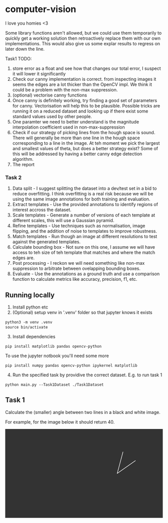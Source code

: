 # computer-vision
I love you homies <3

Some library functions aren't allowed, but we could use them temporarily to quickly get a working solution then retroactively replace them with our own implementations.
This would also give us some explar results to regress on later down the line. 

Task1 TODO:
1. store error as a float and see how that changes our total error, I suspect it will lower it significantly
2. Check our canny implementation is correct. from inspecting images it seems the edges are a lot thicker than the OpenCV impl. We think it could be a problem with the non-max suppression.
3. (optional) vectorise canny functions
4. Once canny is definitely working, try finding a good set of parameters for canny. Vectorisation will help this to be plausible. Possible tricks are running it on a reduced dataset and looking up if there exist some standard values used by other people.
5. One paramter we need to better understand is the magnitude interpolation coefficient used in non-max-suppression
6. Check if our strategy of picking lines from the hough space is sound. There will generally be more than one line in the hough space corresponding to a line in the image. At teh moment we pick the largest and smallest values of theta, but does a better strategy exist? Some of this will be addressed by having a better canny edge detection algorithm.
7. The report

### Task 2

1. Data split - I suggest splitting the dataset into a dev/test set in a bid to reduce overfitting. I think overfitting is a real risk because we will be using the same image annotations for both training and evaluation. 
2. Extract templates - Use the provided annotations to identify regions of interest accross the dataset.
3. Scale templates - Generate a number of versions of each template at different scales, this will use a Gaussian pyramid.
4. Refine templates - Use techniques such as normalisation, image flipping, and the addition of noise to templates to improve robustness.
5. Match templates - Run though an image at different resolutions to test against the generated templates.
6. Calculate bounding box - Not sure on this one, I assume we will have access to teh size of teh template that matches and where the match edges are.
7. Post processing - I reckon we will need something like non-max suppression to arbitrate between ovelapping bounding boxes.
8. Evaluate - Use the annotations as a ground truth and use a comparison function to calculate metrics like accuracy, precision, f1, etc.

## Running locally
1. Install python etc
2. (Optional) setup venv in '.venv' folder so that jupyter knows it exists
```shell
python3 -m venv .venv
source bin/activate
```

3. Install dependencies
```shell
pip install matplotlib pandas opencv-python
```

To use the jupyter notbook you'll need some more
```shell
pip install numpy pandas opencv-python ipykernel matplotlib
```

4. Run the specified task by providive the correct dataset. E.g. to run task 1
```shell
python main.py --Task1Dataset ./Task1Dataset
```

## Task 1 
Calculate the (smaller) angle between two lines in a black and white image.

For example, for the image below it should return 40.

![Two lines at a 40 degree angle](Task1Dataset/image1.png "Two lines at a 40 degree angle")
